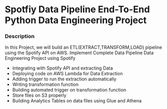 # Spotfiy Data Pipeline End-To-End Python Data Engineering Project

### Description
In this Project, we will build an ETL(EXTRACT,TRANSFORM,LOAD) pipeline using the Spotify API on AWS.
Implement Complete Data Pipeline Data Engineering Project using Spotify

* Integrating with Spotify API and extracting Data
* Deploying code on AWS Lambda for Data Extraction
* Adding trigger to run the extraction automatically
* Writing transformation function
* Building automated trigger on transformation function
* Store files on S3 properly
* Building Analytics Tables on data files using Glue and Athena
